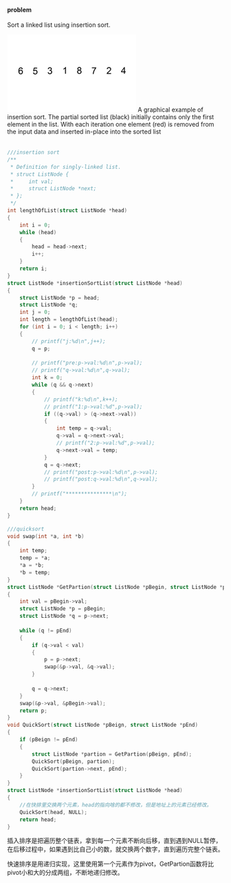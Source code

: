 #### problem
Sort a linked list using insertion sort.

![Insertion-sort-example-300px.gif](Insertion-sort-example-300px.gif)
A graphical example of insertion sort. The partial sorted list (black) initially contains only the first element in the list.
With each iteration one element (red) is removed from the input data and inserted in-place into the sorted list
```c

///insertion sort
/**
 * Definition for singly-linked list.
 * struct ListNode {
 *     int val;
 *     struct ListNode *next;
 * };
 */
int lengthOfList(struct ListNode *head)
{
    int i = 0;
    while (head)
    {
        head = head->next;
        i++;
    }
    return i;
}
struct ListNode *insertionSortList(struct ListNode *head)
{
    struct ListNode *p = head;
    struct ListNode *q;
    int j = 0;
    int length = lengthOfList(head);
    for (int i = 0; i < length; i++)
    {
        // printf("j:%d\n",j++);
        q = p;

        // printf("pre:p->val:%d\n",p->val);
        // printf("q->val:%d\n",q->val);
        int k = 0;
        while (q && q->next)
        {
            // printf("k:%d\n",k++);
            // printf("1:p->val:%d",p->val);
            if ((q->val) > (q->next->val))
            {
                int temp = q->val;
                q->val = q->next->val;
                // printf("2:p->val:%d",p->val);
                q->next->val = temp;
            }
            q = q->next;
            // printf("post:p->val:%d\n",p->val);
            // printf("post:q->val:%d\n",q->val);
        }
        // printf("***************\n");
    }
    return head;
}
```

```c
///quicksort
void swap(int *a, int *b)
{
    int temp;
    temp = *a;
    *a = *b;
    *b = temp;
}
struct ListNode *GetPartion(struct ListNode *pBegin, struct ListNode *pEnd)
{
    int val = pBegin->val;
    struct ListNode *p = pBegin;
    struct ListNode *q = p->next;

    while (q != pEnd)
    {
        if (q->val < val)
        {
            p = p->next;
            swap(&p->val, &q->val);
        }

        q = q->next;
    }
    swap(&p->val, &pBegin->val);
    return p;
}
void QuickSort(struct ListNode *pBeign, struct ListNode *pEnd)
{
    if (pBeign != pEnd)
    {
        struct ListNode *partion = GetPartion(pBeign, pEnd);
        QuickSort(pBeign, partion);
        QuickSort(partion->next, pEnd);
    }
}
struct ListNode *insertionSortList(struct ListNode *head)
{
    //在快排里交换两个元素，head的指向啥的都不修改，但是地址上的元素已经修改。
    QuickSort(head, NULL);
    return head;
}
```
插入排序是把遍历整个链表，拿到每一个元素不断向后移，直到遇到NULL暂停，在后移过程中，如果遇到比自己小的数，就交换两个数字，直到遍历完整个链表。

快速排序是用递归实现，这里使用第一个元素作为pivot，GetPartion函数将比pivot小和大的分成两组，不断地递归修改。
